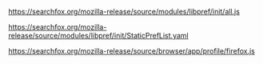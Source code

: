 https://searchfox.org/mozilla-release/source/modules/libpref/init/all.js

https://searchfox.org/mozilla-release/source/modules/libpref/init/StaticPrefList.yaml

https://searchfox.org/mozilla-release/source/browser/app/profile/firefox.js

